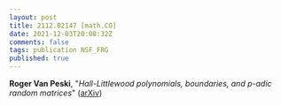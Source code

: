 ```yaml
---
layout: post
title: 2112.02147 [math.CO]
date: 2021-12-03T20:08:32Z
comments: false
tags: publication NSF_FRG
published: true
---
```


<b>Roger Van Peski</b>, "<i>Hall-Littlewood polynomials, boundaries, and $p$-adic random matrices</i>" ([arXiv](http://arxiv.org/abs/2112.02147v1))
